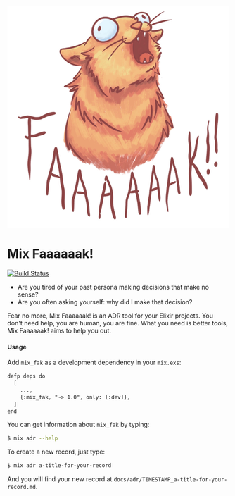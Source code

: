 <div>
    <img src="fak.png" alt="Mix FAAAAAAK!"/>
</div>


# Mix Faaaaaak!

[![Build Status](https://travis-ci.com/thelastinuit/mix_fak.svg?branch=main)](https://travis-ci.com/thelastinuit/mix_fak)

- Are you tired of your past persona making decisions that make no sense?
- Are you often asking yourself: why did I make that decision? 

Fear no more, Mix Faaaaaak! is an ADR tool for your Elixir projects. 
You don't need help, you are human, you are fine. 
What you need is better tools, Mix Faaaaaak! aims to help you out.

#### Usage

Add `mix_fak` as a development dependency in your `mix.exs`:

```
defp deps do
  [
    ...,
    {:mix_fak, "~> 1.0", only: [:dev]},
  ]
end
```

You can get information about `mix_fak` by typing:

```bash
$ mix adr --help
```

To create a new record, just type:

```bash
$ mix adr a-title-for-your-record
```

And you will find your new record at `docs/adr/TIMESTAMP_a-title-for-your-record.md`.
